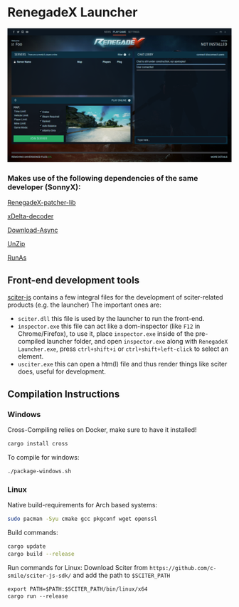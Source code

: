 # RenegadeX Launcher

![screenshot](screenshot.png)

### Makes use of the following dependencies of the same developer (SonnyX):

[RenegadeX-patcher-lib](https://github.com/SonnyX/RenegadeX-patcher-lib)

[xDelta-decoder](https://github.com/SonnyX/xdelta-decoder-rust)

[Download-Async](https://github.com/SonnyX/download-async)

[UnZip](https://github.com/SonnyX/unzip-rs)

[RunAs](https://github.com/SonnyX/rust-runas)


## Front-end development tools
[sciter-js](https://github.com/c-smile/sciter-js-sdk/tree/main/bin/windows/x32) contains a few integral files for the development of sciter-related products (e.g. the launcher)
The important ones are: 
 - `sciter.dll` this file is used by the launcher to run the front-end.
 - `inspector.exe` this file can act like a dom-inspector (like `F12` in Chrome/Firefox), to use it, place `inspector.exe` inside of the pre-compiled launcher folder, and open `inspector.exe` along with `RenegadeX Launcher.exe`, press `ctrl+shift+i` or `ctrl+shift+left-click` to select an element.
 - `usciter.exe` this can open a htm(l) file and thus render things like sciter does, useful for development.

## Compilation Instructions
### Windows
Cross-Compiling relies on Docker, make sure to have it installed!
```bash
cargo install cross
```

To compile for windows:
```bash
./package-windows.sh
```

### Linux
Native build-requirements for Arch based systems:
```bash
sudo pacman -Syu cmake gcc pkgconf wget openssl
```

Build commands:
```bash
cargo update
cargo build --release
```

Run commands for Linux:
Download Sciter from `https://github.com/c-smile/sciter-js-sdk/` and add the path to `$SCITER_PATH`
```
export PATH=$PATH:$SCITER_PATH/bin/linux/x64
cargo run --release
```
